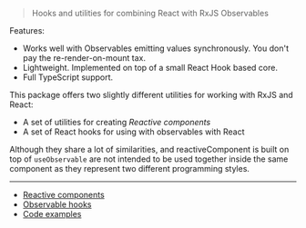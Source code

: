> Hooks and utilities for combining React with RxJS Observables

Features:

- Works well with Observables emitting values synchronously. You don't pay the re-render-on-mount tax.
- Lightweight. Implemented on top of a small React Hook based core.
- Full TypeScript support.

This package offers two slightly different utilities for working with RxJS and React:

- A set of utilities for creating _Reactive components_
- A set of React hooks for using with observables with React

Although they share a lot of similarities, and reactiveComponent is built on top of `useObservable` are not intended to be used together inside the same component as they represent two different programming styles.

---

- [Reactive components](https://react-rx.dev/guide#reactive-components)
- [Observable hooks](https://react-rx.dev/guide#observable-hooks)
- [Code examples](https://react-rx.dev/examples)
